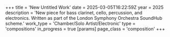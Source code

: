 +++
title = 'New Untitled Work'
date = 2025-03-05T16:22:59Z
year = 2025
description = 'New piece for bass clarinet, cello, percussion, and electronics. Written as part of the London Symphony Orchestra SoundHub scheme.'
work_type = 'Chamber/Solo Artist/Electronic'
type = 'compositions'
in_progress = true
[params]
    page_class = 'composition'
+++
